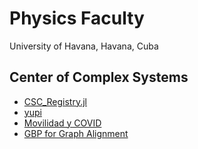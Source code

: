 # Physics Faculty
University of Havana, Havana, Cuba

## Center of Complex Systems
- [CSC_Registry.jl](https://github.com/FF-UH/CSC_Registry.jl)
- [yupi](https://github.com/yupidevs/yupi)
- [Movilidad y COVID](https://github.com/torresanton/Movilidad-COVID-19)
- [GBP for Graph Alignment ](https://github.com/carloscheo/GBP_for_GA)
